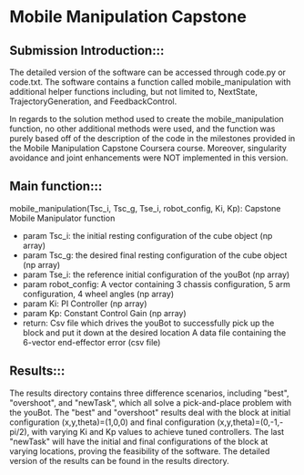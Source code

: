 # Mobile Manipulation Capstone

## Submission Introduction:::

The detailed version of the software can be accessed through code.py or code.txt. The software contains a function called
mobile_manipulation with additional helper functions including, but not limited to, NextState, TrajectoryGeneration, 
and FeedbackControl. 

In regards to the solution method used to create the mobile_manipulation function, no other additional methods were used,
and the function was purely based off of the description of the code in the milestones provided in the Mobile Manipulation
Capstone Coursera course. Moreover, singularity avoidance and joint enhancements were NOT implemented in this version.


## Main function:::

mobile_manipulation(Tsc_i, Tsc_g, Tse_i, robot_config, Ki, Kp):
    Capstone Mobile Manipulator function
* param Tsc_i: the initial resting configuration of the cube object (np array)
* param Tsc_g: the desired final resting configuration of the cube object (np array)
* param Tse_i: the reference initial configuration of the youBot (np array)
* param robot_config: A vector containing 3 chassis configuration, 5 arm configuration, 4 wheel angles (np array)
* param Ki: PI Controller (np array)
* param Kp: Constant Control Gain (np array)
* return: Csv file which drives the youBot to successfully pick up the block and put it down at the desired location
             A data file containing the 6-vector end-effector error (csv file)


## Results:::

The results directory contains three difference scenarios, including "best", "overshoot", and "newTask", which all solve a
pick-and-place problem with the youBot. The "best" and "overshoot" results deal with the block at initial configuration 
(x,y,theta)=(1,0,0) and final configuration (x,y,theta)=(0,-1,-pi/2), with varying Ki and Kp values to achieve tuned 
controllers. The last "newTask" will have the initial and final configurations of the block at varying locations, proving
the feasibility of the software. The detailed version of the results can be found in the results directory.

